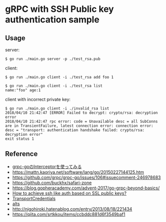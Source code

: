 # gRPC with SSH Public key authentication sample

## Usage

server:

```
$ go run ./main.go server -p ./test_rsa.pub
```

client:

```
$ go run ./main.go client -i ./test_rsa add foo 1

$ go run ./main.go client -i ./test_rsa list
name:"foo" age:1
```

client with incorrect private key:

```
$ go run ./main.go client -i ./invalid_rsa list
2018/04/10 21:42:47 [ERROR] Failed to decrypt: crypto/rsa: decryption error
2018/04/10 21:42:47 rpc error: code = Unavailable desc = all SubConns are in TransientFailure, latest connection error: connection error: desc = "transport: authentication handshake failed: crypto/rsa: decryption error"
exit status 1

```

## Reference

- [grpc-goのInterceptorを使ってみる](https://qiita.com/Mamoru-Izuka/items/28724d9dd8a6b30b236d)
- https://mattn.kaoriya.net/software/lang/go/20150227144125.htm
- https://github.com/grpc/grpc-go/issues/106#issuecomment-246978683
- https://github.com/buckhx/safari-zone
- https://blog.gopheracademy.com/advent-2017/go-grpc-beyond-basics/
- [How to achieve ssh like auth based on SSL public keys?](https://github.com/grpc/grpc-go/issues/1252)
- [TransportCredentials](https://github.com/grpc/grpc-go/blob/v1.11.0/credentials/credentials.go#L82)
- [alts](https://github.com/grpc/grpc-go/blob/v1.11.0/credentials/alts/alts.go#L102)
- http://nigohiroki.hatenablog.com/entry/2013/08/18/221434
- https://qiita.com/srtkkou/items/ccbddc881d6f3549baf1